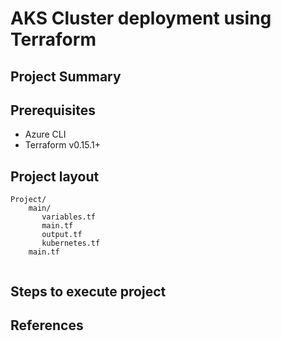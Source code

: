 # AKS Cluster deployment using Terraform

## Project Summary



## Prerequisites
* Azure CLI
* Terraform v0.15.1+

## Project layout
```
Project/
    main/
       variables.tf
       main.tf
       output.tf
       kubernetes.tf
    main.tf
   
```

## Steps to execute project


## References
